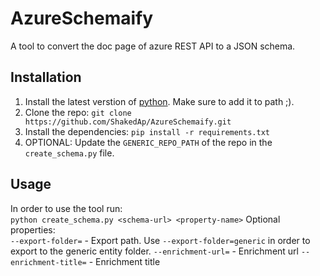 # AzureSchemaify
A tool to convert the doc page of azure REST API to a JSON schema.  

## Installation

1. Install the latest verstion of [python](https://www.python.org/downloads/). Make sure to add it to path ;).
2. Clone the repo: `git clone https://github.com/ShakedAp/AzureSchemaify.git`
3. Install the dependencies: `pip install -r requirements.txt`
4. OPTIONAL: Update the `GENERIC_REPO_PATH` of the repo in the `create_schema.py` file.

## Usage

In order to use the tool run:  
`python create_schema.py <schema-url> <property-name>`
Optional properties:  
`--export-folder=` - Export path. Use `--export-folder=generic` in order to export to the generic entity folder.
`--enrichment-url=` - Enrichment url
`--enrichment-title=` - Enrichment title  
